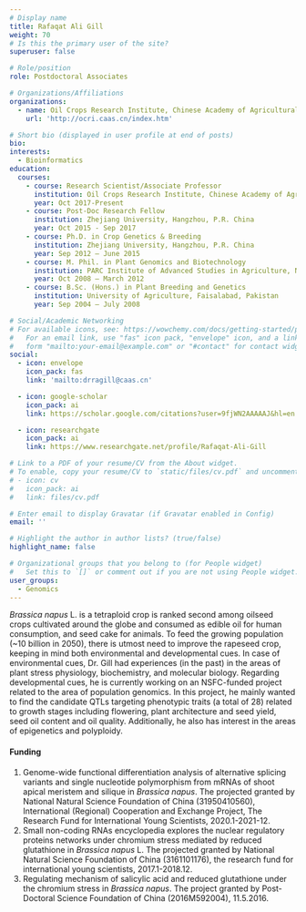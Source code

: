 ```yaml
---
# Display name
title: Rafaqat Ali Gill
weight: 70
# Is this the primary user of the site?
superuser: false

# Role/position
role: Postdoctoral Associates

# Organizations/Affiliations
organizations:
  - name: Oil Crops Research Institute, Chinese Academy of Agricultural Sciences
    url: 'http://ocri.caas.cn/index.htm'

# Short bio (displayed in user profile at end of posts)
bio: 
interests:
  - Bioinformatics
education:
  courses:
    - course: Research Scientist/Associate Professor 
      institution: Oil Crops Research Institute, Chinese Academy of Agricultural Sciences
      year: Oct 2017-Present
    - course: Post-Doc Research Fellow
      institution: Zhejiang University, Hangzhou, P.R. China
      year: Oct 2015 - Sep 2017
    - course: Ph.D. in Crop Genetics & Breeding
      institution: Zhejiang University, Hangzhou, P.R. China
      year: Sep 2012 – June 2015
    - course: M. Phil. in Plant Genomics and Biotechnology
      institution: PARC Institute of Advanced Studies in Agriculture, NARC, Islamabad
      year: Oct 2008 – March 2012
    - course: B.Sc. (Hons.) in Plant Breeding and Genetics
      institution: University of Agriculture, Faisalabad, Pakistan
      year: Sep 2004 – July 2008

# Social/Academic Networking
# For available icons, see: https://wowchemy.com/docs/getting-started/page-builder/#icons
#   For an email link, use "fas" icon pack, "envelope" icon, and a link in the
#   form "mailto:your-email@example.com" or "#contact" for contact widget.
social:
  - icon: envelope
    icon_pack: fas
    link: 'mailto:drragill@caas.cn'

  - icon: google-scholar
    icon_pack: ai
    link: https://scholar.google.com/citations?user=9fjWN2AAAAAJ&hl=en

  - icon: researchgate
    icon_pack: ai
    link: https://www.researchgate.net/profile/Rafaqat-Ali-Gill

# Link to a PDF of your resume/CV from the About widget.
# To enable, copy your resume/CV to `static/files/cv.pdf` and uncomment the lines below.
# - icon: cv
#   icon_pack: ai
#   link: files/cv.pdf

# Enter email to display Gravatar (if Gravatar enabled in Config)
email: ''

# Highlight the author in author lists? (true/false)
highlight_name: false

# Organizational groups that you belong to (for People widget)
#   Set this to `[]` or comment out if you are not using People widget.
user_groups:
  - Genomics
---
```


*Brassica napus* L. is a tetraploid crop is ranked second among oilseed crops cultivated around the globe and consumed as edible oil for human consumption, and seed cake for animals. To feed the growing population (~10 billion in 2050), there is utmost need to improve the rapeseed crop, keeping in mind both environmental and developmental cues. In case of environmental cues, Dr. Gill had experiences (in the past) in the areas of plant stress physiology, biochemistry, and molecular biology. Regarding developmental cues, he is currently working on an NSFC-funded project related to the area of population genomics. In this project, he mainly wanted to find the candidate QTLs targeting phenotypic traits (a total of 28) related to growth stages including flowering, plant architecture and seed yield, seed oil content and oil quality. Additionally, he also has interest in the areas of epigenetics and polyploidy. 
#### Funding
1. Genome-wide functional differentiation analysis of alternative splicing variants and single nucleotide polymorphism from mRNAs of shoot apical meristem and silique in *Brassica napus*. The projected granted by National Natural Science Foundation of China (31950410560), International (Regional) Cooperation and Exchange Project, The Research Fund for International Young Scientists, 2020.1-2021-12.
2. Small non-coding RNAs encyclopedia explores the nuclear regulatory proteins networks under chromium stress mediated by reduced glutathione in *Brassica napus* L. The projected granted by National Natural Science Foundation of China (3161101176), the research fund for international young scientists, 2017.1-2018.12.
3. Regulating mechanism of salicylic acid and reduced glutathione under the chromium stress in *Brassica napus*. The project granted by Post-Doctoral Science Foundation of China (2016M592004), 11.5.2016.
